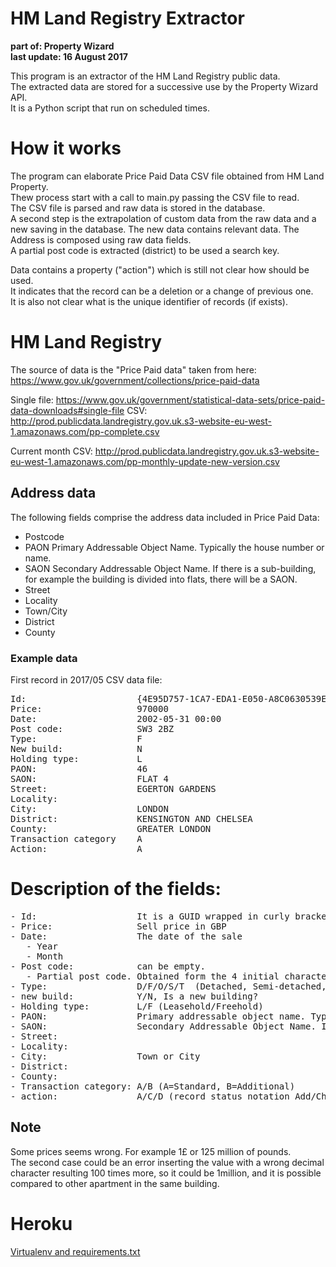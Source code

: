 # HM Land Registry Extractor
__part of: Property Wizard__  
__last update: 16 August 2017__

This program is an extractor of the HM Land Registry public data.  
The extracted data are stored for a successive use by the Property Wizard API.  
It is a Python script that run on scheduled times.


# How it works

The program can elaborate Price Paid Data CSV file obtained from HM Land Property.   
Thew process start with a call to main.py passing the CSV file to read.  
The CSV file is parsed and raw data is stored in the database.  
A second step is the extrapolation of custom data from the raw data and a new saving in the database.
The new data contains relevant data. The Address is composed using raw data fields.  
A partial post code is extracted (district) to be used a search key.  

Data contains a property ("action") which is still not clear how should be used.    
It indicates that the record can be a deletion or a change of previous one.  
It is also not clear what is the unique identifier of records (if exists).   

# HM Land Registry

The source of data is the "Price Paid data" taken from here: https://www.gov.uk/government/collections/price-paid-data

Single file: https://www.gov.uk/government/statistical-data-sets/price-paid-data-downloads#single-file
CSV: http://prod.publicdata.landregistry.gov.uk.s3-website-eu-west-1.amazonaws.com/pp-complete.csv

Current month CSV: http://prod.publicdata.landregistry.gov.uk.s3-website-eu-west-1.amazonaws.com/pp-monthly-update-new-version.csv

## Address data

The following fields comprise the address data included in Price Paid Data:

- Postcode
- PAON Primary Addressable Object Name. Typically the house number or name.
- SAON Secondary Addressable Object Name. If there is a sub-building, for example the building is divided into flats, there will be a SAON.
- Street
- Locality
- Town/City
- District
- County

### Example data

First record in 2017/05 CSV data file:

<pre>
Id:                     {4E95D757-1CA7-EDA1-E050-A8C0630539E2}
Price:                  970000	
Date:                   2002-05-31 00:00	
Post code:              SW3 2BZ	
Type:                   F	
New build:              N	
Holding type:           L	
PAON:                   46	
SAON:                   FLAT 4	
Street:                 EGERTON GARDENS
Locality:        
City:                   LONDON	
District:               KENSINGTON AND CHELSEA	
County:                 GREATER LONDON	
Transaction category    A	
Action:                 A
</pre>

# Description of the fields:
<pre>
- Id:                   It is a GUID wrapped in curly brackets. It is duplicated also for completely different properties. What is it related to?
- Price:                Sell price in GBP
- Date:                 The date of the sale
   - Year
   - Month
- Post code:            can be empty. 
   - Partial post code. Obtained form the 4 initial characters and removing the space return the partial post code.
- Type:                 D/F/O/S/T  (Detached, Semi-detached, Terraced, Flat, Other)
- new build:            Y/N, Is a new building?  
- Holding type:         L/F (Leasehold/Freehold)
- PAON:                 Primary addressable object name. Typically the house number or name
- SAON:                 Secondary Addressable Object Name. If there is a sub-building, for example the building is divided into flats, there will be a SAON.
- Street:
- Locality:
- City:                 Town or City
- District:
- County:
- Transaction category: A/B (A=Standard, B=Additional)
- action:               A/C/D (record status notation Add/Change/Delete)
</pre>
 
## Note
Some prices seems wrong. For example 1£ or 125 million of pounds.  
The second case could be an error inserting the value with a wrong decimal character resulting 100 times more, so it could be 1million, and it is possible compared to other apartment in the same building.


# Heroku

[Virtualenv and requirements.txt](https://devcenter.heroku.com/articles/getting-started-with-python#declare-app-dependencies)